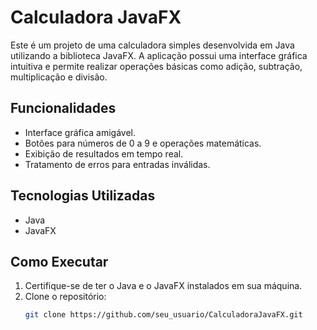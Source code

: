 # Calculadora JavaFX

Este é um projeto de uma calculadora simples desenvolvida em Java utilizando a biblioteca JavaFX. A aplicação possui uma interface gráfica intuitiva e permite realizar operações básicas como adição, subtração, multiplicação e divisão.

## Funcionalidades

- Interface gráfica amigável.
- Botões para números de 0 a 9 e operações matemáticas. 
- Exibição de resultados em tempo real.
- Tratamento de erros para entradas inválidas.

## Tecnologias Utilizadas

- Java
- JavaFX

## Como Executar

1. Certifique-se de ter o Java e o JavaFX instalados em sua máquina.
2. Clone o repositório:
   ```bash
   git clone https://github.com/seu_usuario/CalculadoraJavaFX.git
